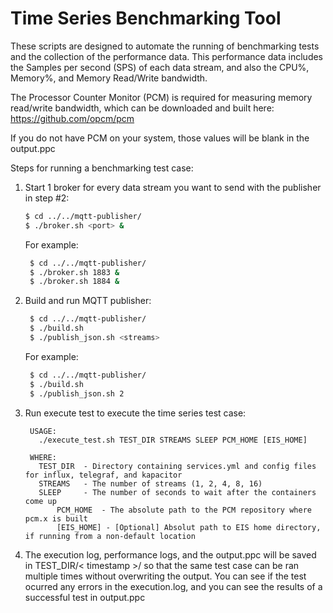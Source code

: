 # Time Series Benchmarking Tool

These scripts are designed to automate the running of benchmarking tests and the collection of the performance data. This performance data includes the Samples per second (SPS) of each data stream, and also the CPU%, Memory%, and Memory Read/Write bandwidth.

The Processor Counter Monitor (PCM) is required for measuring memory read/write bandwidth, which can be downloaded and built here: https://github.com/opcm/pcm 

If you do not have PCM on your system, those values will be blank in the output.ppc

Steps for running a benchmarking test case:

1. Start 1 broker for every data stream you want to send with the publisher in step #2:

    ```sh
    $ cd ../../mqtt-publisher/
    $ ./broker.sh <port> &
    ```
   For example:
   ```sh
    $ cd ../../mqtt-publisher/
    $ ./broker.sh 1883 &
    $ ./broker.sh 1884 &
   ```

2. Build and run MQTT publisher:
    ```sh
     $ cd ../../mqtt-publisher/
     $ ./build.sh
     $ ./publish_json.sh <streams>
    ```
   For example:
    ```sh
     $ cd ../../mqtt-publisher/
     $ ./build.sh
     $ ./publish_json.sh 2
    ```

3. Run execute test to execute the time series test case:
   ```
	USAGE:
	  ./execute_test.sh TEST_DIR STREAMS SLEEP PCM_HOME [EIS_HOME]

	WHERE:
	  TEST_DIR  - Directory containing services.yml and config files for influx, telegraf, and kapacitor
	  STREAMS   - The number of streams (1, 2, 4, 8, 16)
	  SLEEP     - The number of seconds to wait after the containers come up
          PCM_HOME  - The absolute path to the PCM repository where pcm.x is built
          [EIS_HOME] - [Optional] Absolut path to EIS home directory, if running from a non-default location
   ```

4. The execution log, performance logs, and the output.ppc will be saved in TEST_DIR/< timestamp >/ so that the same test case can be ran multiple times without overwriting the output. You can see if the test ocurred any errors in the execution.log, and you can see the results of a successful test in output.ppc
